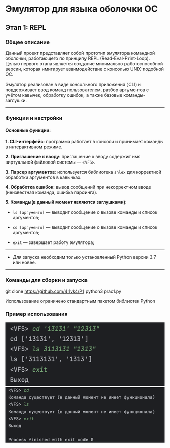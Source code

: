 # Эмулятор для языка оболочки ОС 
##  Этап 1: REPL

### Общее описание
Данный проект представляет собой прототип эмулятора командной оболочки, работающего по принципу REPL (Read-Eval-Print-Loop).  
Целью первого этапа является создание минимально работоспособной версии, которая имитирует взаимодействие с консолью UNIX-подобной ОС.  

Эмулятор реализован в виде консольного приложения (CLI) и поддерживает ввод команд пользователем, разбор аргументов с учётом кавычек, обработку ошибок, а также базовые команды-заглушки.

---

### Функции и настройки

#### **Основные функции:**
**1. CLI-интерфейс**: программа работает в консоли и принимает команды в интерактивном режиме.

**2. Приглашение к вводу**: приглашение к вводу содержит имя виртуальной файловой системы — `<VFS>`.

**3. Парсер аргументов**: используется библиотека `shlex` для корректной обработки аргументов в кавычках.

**4. Обработка ошибок**: вывод сообщений при некорректном вводе (неизвестная команда, ошибка парсинга).

**5. Команды(в данный момент являются заглушками)**:

- `ls [аргументы]` — выводит сообщение о вызове команды и список аргументов;

- `cd [аргументы]` — выводит сообщение о вызове команды и список аргументов;

- `exit` — завершает работу эмулятора;
---
- Для запуска необходим только установленный Python версии 3.7 или новее.

---

### Команды для сборки и запуска

git clone https://github.com/4l1vk4/P1 
python3 prac1.py

Использование ограничено стандартным пакетом библиотек Python

### Пример использования

![Снимок экрана 2025-09-15 в 13.49.04.png](screenshots/%D0%A1%D0%BD%D0%B8%D0%BC%D0%BE%D0%BA%20%D1%8D%D0%BA%D1%80%D0%B0%D0%BD%D0%B0%202025-09-15%20%D0%B2%2013.49.04.png)![Снимок экрана 2025-09-14 в 17.11.50.png](screenshots/%D0%A1%D0%BD%D0%B8%D0%BC%D0%BE%D0%BA%20%D1%8D%D0%BA%D1%80%D0%B0%D0%BD%D0%B0%202025-09-14%20%D0%B2%2017.11.50.png)

